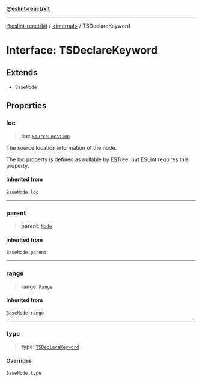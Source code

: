 [**@eslint-react/kit**](../../README.md)

***

[@eslint-react/kit](../../README.md) / [\<internal\>](../README.md) / TSDeclareKeyword

# Interface: TSDeclareKeyword

## Extends

- `BaseNode`

## Properties

### loc

> **loc**: [`SourceLocation`](SourceLocation.md)

The source location information of the node.

The loc property is defined as nullable by ESTree, but ESLint requires this property.

#### Inherited from

`BaseNode.loc`

***

### parent

> **parent**: [`Node`](../type-aliases/Node.md)

#### Inherited from

`BaseNode.parent`

***

### range

> **range**: [`Range`](../type-aliases/Range.md)

#### Inherited from

`BaseNode.range`

***

### type

> **type**: [`TSDeclareKeyword`](../README.md#tsdeclarekeyword)

#### Overrides

`BaseNode.type`
